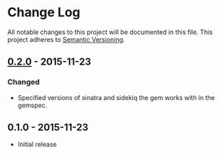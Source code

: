 # Change Log

All notable changes to this project will be documented in this file.
This project adheres to [Semantic Versioning](http://semver.org/).

## [0.2.0] - 2015-11-23

### Changed

- Specified versions of sinatra and sidekiq the gem works with in the gemspec.

## 0.1.0 - 2015-11-23

- Initial release

[0.2.0]: https://github.com/chrismytton/webhook_handler/compare/v0.1.0...v0.2.0

